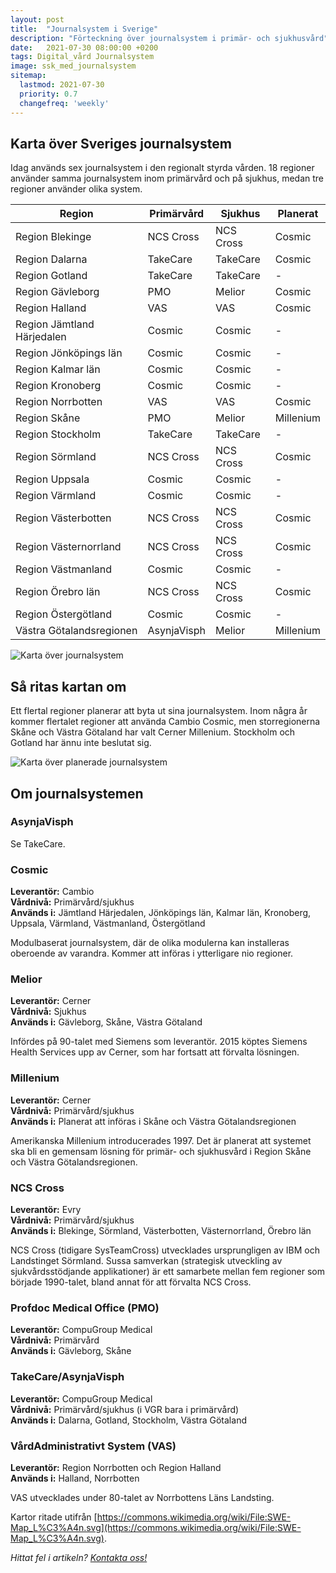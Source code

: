 ```yaml
---
layout: post
title:  "Journalsystem i Sverige"
description: "Förteckning över journalsystem i primär- och sjukhusvård"
date:   2021-07-30 08:00:00 +0200
tags: Digital_vård Journalsystem
image: ssk_med_journalsystem
sitemap:
  lastmod: 2021-07-30
  priority: 0.7
  changefreq: 'weekly'
---
```

## Karta över Sveriges journalsystem
Idag används sex journalsystem i den regionalt styrda vården. 18 regioner använder samma journalsystem inom primärvård och på sjukhus, medan tre regioner använder olika system.

|Region|Primärvård|Sjukhus|Planerat|
|------|----------|-------|--------|
|Region Blekinge|NCS Cross|NCS Cross|Cosmic|
|Region Dalarna|TakeCare|TakeCare|Cosmic|
|Region Gotland|TakeCare|TakeCare|-|
|Region Gävleborg|PMO|Melior|Cosmic|
|Region Halland|VAS|VAS|Cosmic|
|Region Jämtland Härjedalen|Cosmic|Cosmic|-|
|Region Jönköpings län|Cosmic|Cosmic|-|
|Region Kalmar län|Cosmic|Cosmic|-|
|Region Kronoberg|Cosmic|Cosmic|-|
|Region Norrbotten|VAS|VAS|Cosmic|
|Region Skåne|PMO|Melior|Millenium|
|Region Stockholm|TakeCare|TakeCare|-|
|Region Sörmland|NCS Cross|NCS Cross|Cosmic|
|Region Uppsala|Cosmic|Cosmic|-|
|Region Värmland|Cosmic|Cosmic|-|
|Region Västerbotten|NCS Cross|NCS Cross|Cosmic|
|Region Västernorrland|NCS Cross|NCS Cross|Cosmic|
|Region Västmanland|Cosmic|Cosmic|-|
|Region Örebro län|NCS Cross|NCS Cross|Cosmic|
|Region Östergötland|Cosmic|Cosmic|-|
|Västra Götalandsregionen|AsynjaVisph|Melior|Millenium|

![Karta över journalsystem](/media/journalsystem.png "Karta över journalsystem")

## Så ritas kartan om
Ett flertal regioner planerar att byta ut sina journalsystem. Inom några år kommer flertalet regioner att använda Cambio Cosmic, men storregionerna Skåne och Västra Götaland har valt Cerner Millenium. Stockholm och Gotland har ännu inte beslutat sig.

![Karta över planerade journalsystem](/media/planerade_journalsystem.png "Karta över planerade journalsystem")

## Om journalsystemen

### AsynjaVisph
Se TakeCare.

### Cosmic
**Leverantör:** Cambio\
**Vårdnivå:** Primärvård/sjukhus\
**Används i:** Jämtland Härjedalen, Jönköpings län, Kalmar län, Kronoberg, Uppsala, Värmland, Västmanland, Östergötland

Modulbaserat journalsystem, där de olika modulerna kan installeras oberoende av varandra. Kommer att införas i ytterligare nio regioner.
### Melior
**Leverantör:** Cerner\
**Vårdnivå:** Sjukhus\
**Används i:** Gävleborg, Skåne, Västra Götaland

Infördes på 90-talet med Siemens som leverantör. 2015 köptes Siemens Health Services upp av Cerner, som har fortsatt att förvalta lösningen.
### Millenium
**Leverantör:** Cerner\
**Vårdnivå:** Primärvård/sjukhus\
**Används i:** Planerat att införas i Skåne och Västra Götalandsregionen

Amerikanska Millenium introducerades 1997. Det är planerat att systemet ska bli en gemensam lösning för primär- och sjukhusvård i Region Skåne och Västra Götalandsregionen.
### NCS Cross
**Leverantör:** Evry\
**Vårdnivå:** Primärvård/sjukhus\
**Används i:** Blekinge, Sörmland, Västerbotten, Västernorrland, Örebro län

NCS Cross (tidigare SysTeamCross) utvecklades ursprungligen av IBM och Landstinget Sörmland. Sussa samverkan (strategisk utveckling av sjukvårdsstödjande applikationer) är ett samarbete mellan fem regioner som började 1990-talet, bland annat för att förvalta NCS Cross.
### Profdoc Medical Office (PMO)
**Leverantör:** CompuGroup Medical\
**Vårdnivå:** Primärvård\
**Används i:** Gävleborg, Skåne
### TakeCare/AsynjaVisph
**Leverantör:** CompuGroup Medical\
**Vårdnivå:** Primärvård/sjukhus (i VGR bara i primärvård)\
**Används i:** Dalarna, Gotland, Stockholm, Västra Götaland
### VårdAdministrativt System (VAS)
**Leverantör:** Region Norrbotten och Region Halland\
**Används i:** Halland, Norrbotten

VAS utvecklades under 80-talet av Norrbottens Läns Landsting.


Kartor ritade utifrån [https://commons.wikimedia.org/wiki/File:SWE-Map_L%C3%A4n.svg](https://commons.wikimedia.org/wiki/File:SWE-Map_L%C3%A4n.svg).

*Hittat fel i artikeln? [Kontakta oss!](/index.html#form-message)*
